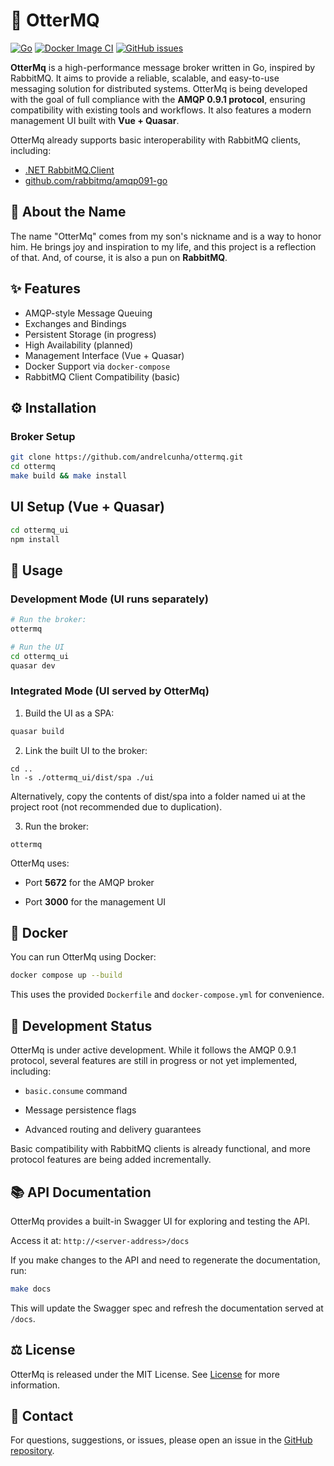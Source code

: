# 🦦 OtterMQ

[![Go](https://github.com/andrelcunha/OtterMq/actions/workflows/go.yml/badge.svg)](https://github.com/andrelcunha/OtterMq/actions/workflows/go.yml)
[![Docker Image CI](https://github.com/andrelcunha/ottermq/actions/workflows/docker-image.yml/badge.svg)](https://github.com/andrelcunha/ottermq/actions/workflows/docker-image.yml)
[![GitHub issues](https://img.shields.io/github/issues/andrelcunha/ottermq.svg)](https://github.com/andrelcunha/ottermq/issues)


**OtterMq** is a high-performance message broker written in Go, inspired by RabbitMQ. It aims to provide a reliable, scalable, and easy-to-use messaging solution for distributed systems. OtterMq is being developed with the goal of full compliance with the **AMQP 0.9.1 protocol**, ensuring compatibility with existing tools and workflows. It also features a modern management UI built with **Vue + Quasar**.

OtterMq already supports basic interoperability with RabbitMQ clients, including:
- [.NET RabbitMQ.Client](https://github.com/rabbitmq/rabbitmq-dotnet-client)
- [github.com/rabbitmq/amqp091-go](https://github.com/rabbitmq/amqp091-go)



## 🐾 About the Name
The name "OtterMq" comes from my son's nickname and is a way to honor him. He brings joy and inspiration to my life, and this project is a reflection of that. And, of course, it is also a pun on **RabbitMQ**.

## ✨ Features
- AMQP-style Message Queuing
- Exchanges and Bindings
- Persistent Storage (in progress)
- High Availability (planned)
- Management Interface (Vue + Quasar)
- Docker Support via `docker-compose`
- RabbitMQ Client Compatibility (basic)

## ⚙️ Installation
### Broker Setup

```sh
git clone https://github.com/andrelcunha/ottermq.git
cd ottermq
make build && make install
```

## UI Setup (Vue + Quasar)
```sh
cd ottermq_ui
npm install
```

## 🚀 Usage
### Development Mode (UI runs separately)
```sh
# Run the broker:
ottermq

# Run the UI
cd ottermq_ui
quasar dev
```
### Integrated Mode (UI served by OtterMq)
1. Build the UI as a SPA:
```sh
quasar build
```
2. Link the built UI to the broker:
```
cd ..
ln -s ./ottermq_ui/dist/spa ./ui
```
Alternatively, copy the contents of dist/spa into a folder named ui at the project root (not recommended due to duplication).

3. Run the broker:
```
ottermq
```
OtterMq uses:

- Port **5672** for the AMQP broker

- Port **3000** for the management UI
## 🐳 Docker
You can run OtterMq using Docker:
```sh
docker compose up --build
```
This uses the provided `Dockerfile` and `docker-compose.yml` for convenience.

## 🚧 Development Status
OtterMq is under active development. While it follows the AMQP 0.9.1 protocol, several features are still in progress or not yet implemented, including:

- `basic.consume` command

- Message persistence flags

- Advanced routing and delivery guarantees

Basic compatibility with RabbitMQ clients is already functional, and more protocol features are being added incrementally.

## 📚 API Documentation
OtterMq provides a built-in Swagger UI for exploring and testing the API.

Access it at: `http://<server-address>/docs`

If you make changes to the API and need to regenerate the documentation, run:
```sh
make docs
```
This will update the Swagger spec and refresh the documentation served at `/docs`.

## ⚖️ License
OtterMq is released under the MIT License. See [License](https://github.com/andrelcunha/ottermq/blob/master/LICENSE) for more information.

## 💬 Contact
For questions, suggestions, or issues, please open an issue in the [GitHub repository](https://github.com/andrelcunha/ottermq.git).
